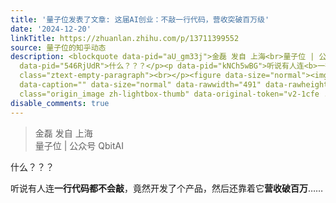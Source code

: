 ```yaml
---
title: '量子位发表了文章: 这届AI创业：不敲一行代码，营收突破百万级'
date: '2024-12-20'
linkTitle: https://zhuanlan.zhihu.com/p/13711399552
source: 量子位的知乎动态
description: <blockquote data-pid="aU_gm33j">金磊 发自 上海<br>量子位 | 公众号 QbitAI</blockquote><p
  data-pid="546RjUdR">什么？？？</p><p data-pid="kNCh5wBG">听说有人连<b>一行代码都不会敲</b>，竟然开发了个产品，然后还靠着它<b>营收破百万</b>……</p><p
  class="ztext-empty-paragraph"><br></p><figure data-size="normal"><img src="https://pic3.zhimg.com/v2-1cfe5262ba474059c76e5553c5c9e6d2.jpg"
  data-caption="" data-size="normal" data-rawwidth="491" data-rawheight="244" data-thumbnail="https://pic3.zhimg.com/v2-1cfe5262ba474059c76e5553c5c9e6d2_b.jpg"
  class="origin_image zh-lightbox-thumb" data-original-token="v2-1cfe ...
disable_comments: true
---
```

<blockquote data-pid="aU_gm33j">金磊 发自 上海<br>量子位 | 公众号 QbitAI</blockquote><p data-pid="546RjUdR">什么？？？</p><p data-pid="kNCh5wBG">听说有人连<b>一行代码都不会敲</b>，竟然开发了个产品，然后还靠着它<b>营收破百万</b>……</p><p class="ztext-empty-paragraph"><br></p><figure data-size="normal"><img src="https://pic3.zhimg.com/v2-1cfe5262ba474059c76e5553c5c9e6d2.jpg" data-caption="" data-size="normal" data-rawwidth="491" data-rawheight="244" data-thumbnail="https://pic3.zhimg.com/v2-1cfe5262ba474059c76e5553c5c9e6d2_b.jpg" class="origin_image zh-lightbox-thumb" data-original-token="v2-1cfe ...